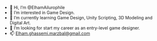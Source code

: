 - 👋 Hi, I’m @ElhamAilurophile
- 👀 I’m interested in Game Design.
- 🌱 I’m currently learning Game Design, Unity Scripting, 3D Modeling and Digital Art.
- 💞️ I’m looking for start my career as an entry-level game designer.
- 📫 Elham.ghassemi.marzbal@gmail.com

<!---
ElhamAilurophile/ElhamAilurophile is a ✨ special ✨ repository because its `README.md` (this file) appears on your GitHub profile.
You can click the Preview link to take a look at your changes.
--->
